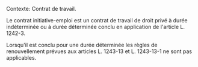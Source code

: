 Contexte: Contrat de travail.

Le contrat initiative-emploi est un contrat de travail de droit privé à durée indéterminée ou à durée déterminée conclu en application de l'article L. 1242-3.

Lorsqu'il est conclu pour une durée déterminée les règles de renouvellement prévues aux articles L. 1243-13 et L. 1243-13-1 ne sont pas applicables.